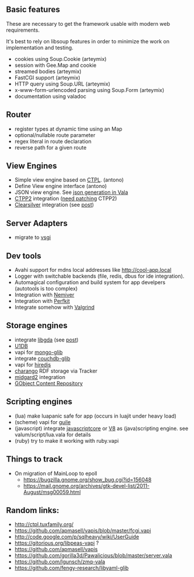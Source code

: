 Basic features
--------------
These are necessary to get the framework usable with modern web requirements.

It's best to rely on libsoup features in order to minimize the work on
implementation and testing.

 - cookies using Soup.Cookie (arteymix)
 - session with Gee.Map and cookie
 - streamed bodies (arteymix)
 - FastCGI support (arteymix)
 - HTTP query using Soup.URL (arteymix)
 - x-www-form-urlencoded parsing using Soup.Form (arteymix)
 - documentation using valadoc

Router
------

 - register types at dynamic time using an Map
 - optional/nullable route parameter
 - regex literal in route declaration
 - reverse path for a given route

View Engines
------------

 - Simple view engine based on [CTPL](http://ctpl.tuxfamily.org/). (antono)
 - Define View engine interface (antono)
 - JSON view engine. See [json generation in Vala](http://www.valadoc.org/Json-1.0/index.htm)
 - [CTPP2](http://ctpp.havoc.ru/en/) integration
   ([need patching](https://mail.gnome.org/archives/vala-list/2011-December/msg00022.html) CTPP2)
 - [Clearsilver](http://www.clearsilver.net/) integration
   (see [post](https://mail.gnome.org/archives/vala-list/2011-December/msg00019.html))

Server Adapters
---------------

 - migrate to [vsgi](http://github.com/antono/vsgi)

Dev tools
---------

 - Avahi support for mdns local
   addresses like http://cool-app.local
 - Logger with switchable backends (file, redis, dbus for ide integration).
 - Automagical configuration and build system for app
   develpers (autotools is too complex)
 - Integration with [Nemiver](http://projects.gnome.org/nemiver/)
 - Integration with [Perfkit](https://github.com/chergert/perfkit)
 - Integrate somehow with [Valgrind](https://live.gnome.org/Valgrind)

Storage engines
---------------

 - integrate [libgda](http://www.gnome-db.org/)
   (see [post](https://mail.gnome.org/archives/vala-list/2011-December/msg00015.html))
 - [U1DB](https://launchpad.net/shardbridge)
 - vapi for [mongo-glib](https://github.com/chergert/mongo-glib)
 - integrate
   [couchdb-glib](https://code.launchpad.net/~adiroiban/couchdb-glib/vala-bindings)
 - vapi for [hiredis](https://github.com/antirez/hiredis)
 - [charango](https://github.com/ssssam/charango) RDF storage via Tracker
 - [midgard2](http://new.midgard-project.org/) integration
 - [GObject Content Repository](https://github.com/midgardproject/GICR)

Scripting engines
-----------------

 - (lua) make luapanic safe for app
   (occurs in luajit under heavy load)
 - (scheme) vapi for [guile](http://www.gnu.org/software/guile/manual/html_node/Initialization.html#Initialization)
 - (javascript) integrate [javascriptcore](http://gitorious.org/seed-vapi) or [V8](https://github.com/crystalnix/vala-v8/blob/master/vala-test/vala_getting_started.vala) as (java)scripting engine. see valum/script/lua.vala for details
 - (ruby) try to make it working with ruby.vapi


Things to track
---------------

 - On migration of MainLoop to epoll
   - https://bugzilla.gnome.org/show_bug.cgi?id=156048
   - https://mail.gnome.org/archives/gtk-devel-list/2011-August/msg00059.html

Random links:
-------------

 * http://ctpl.tuxfamily.org/
 * https://github.com/apmasell/vapis/blob/master/fcgi.vapi
 * http://code.google.com/p/sqlheavy/wiki/UserGuide
 * https://gitorious.org/libpeas-vapi ?
 * https://github.com/apmasell/vapis
 * https://github.com/gorilla3d/Pawalicious/blob/master/server.vala
 * https://github.com/lgunsch/zmq-vala
 * https://github.com/fengy-research/libyaml-glib
